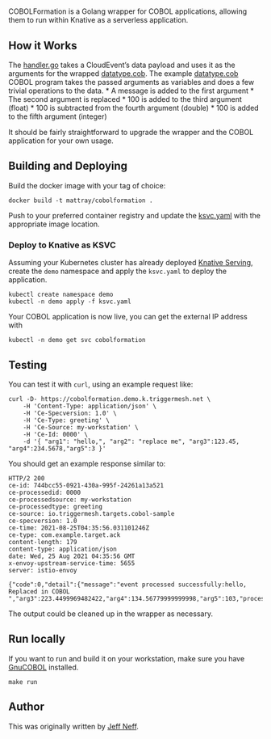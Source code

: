 #

COBOLFormation is a Golang wrapper for COBOL applications, allowing them to run within Knative as a serverless application.

## How it Works

The [handler.go](handler.go) takes a CloudEvent’s data payload and uses it as the arguments for the wrapped [datatype.cob](datatype.cob).
The example [datatype.cob](datatype.cob) COBOL program takes the passed arguments as variables and does a few trivial operations to the data.
    * A message is added to the first argument
    * The second argument is replaced
    * 100 is added to the third argument (float)
    * 100 is subtracted from the fourth argument (double)
    * 100 is added to the fifth argument (integer)

It should be fairly straightforward to upgrade the wrapper and the COBOL application for your own usage.

## Building and Deploying

Build the docker image with your tag of choice:

    docker build -t mattray/cobolformation .

Push to your preferred container registry and update the [ksvc.yaml](ksvc.yaml) with the appropriate image location.

### Deploy to Knative as KSVC

Assuming your Kubernetes cluster has already deployed [Knative Serving](https://knative.dev/docs/serving/), create the `demo` namespace and apply the `ksvc.yaml` to deploy the application.

    kubectl create namespace demo
    kubectl -n demo apply -f ksvc.yaml

Your COBOL application is now live, you can get the external IP address with

    kubectl -n demo get svc cobolformation

## Testing

You can test it with `curl`, using an example request like:

```
curl -D- https://cobolformation.demo.k.triggermesh.net \
    -H 'Content-Type: application/json' \
    -H 'Ce-Specversion: 1.0' \
    -H 'Ce-Type: greeting' \
    -H 'Ce-Source: my-workstation' \
    -H 'Ce-Id: 0000' \
    -d '{ "arg1": "hello,", "arg2": "replace me", "arg3":123.45, "arg4":234.5678,"arg5":3 }'
```

You should get an example response similar to:

```
HTTP/2 200
ce-id: 744bcc55-0921-430a-995f-24261a13a521
ce-processedid: 0000
ce-processedsource: my-workstation
ce-processedtype: greeting
ce-source: io.triggermesh.targets.cobol-sample
ce-specversion: 1.0
ce-time: 2021-08-25T04:35:56.031101246Z
ce-type: com.example.target.ack
content-length: 179
content-type: application/json
date: Wed, 25 Aug 2021 04:35:56 GMT
x-envoy-upstream-service-time: 5655
server: istio-envoy

{"code":0,"detail":{"message":"event processed successfully:hello, Replaced in COBOL       ","arg3":223.4499969482422,"arg4":134.56779999999998,"arg5":103,"processing_time_ms":0}}
```

The output could be cleaned up in the wrapper as necessary.

## Run locally

If you want to run and build it on your workstation, make sure you have [GnuCOBOL](https://gnucobol.sourceforge.io/) installed.

```
make run
```

## Author

This was originally written by [Jeff Neff](https://github.com/JeffNeff).

